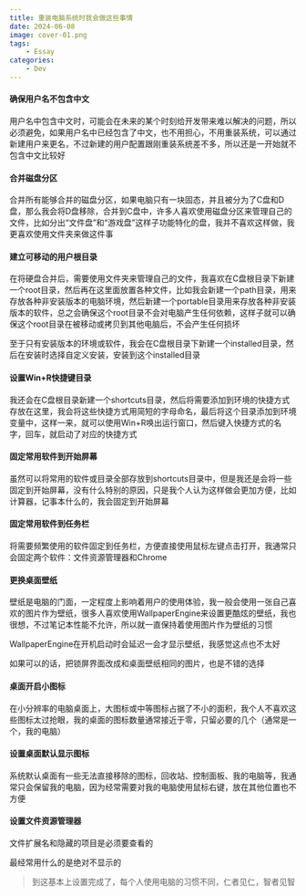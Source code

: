 ```yaml
---
title: 重装电脑系统时我会做这些事情
date: 2024-06-08
image: cover-01.png
tags: 
    - Essay
categories:
    - Dev
---
```


#### 确保用户名不包含中文

用户名中包含中文时，可能会在未来的某个时刻给开发带来难以解决的问题，所以必须避免，如果用户名中已经包含了中文，也不用担心，不用重装系统，可以通过新建用户来更名，不过新建的用户配置跟刚重装系统差不多，所以还是一开始就不包含中文比较好

#### 合并磁盘分区

合并所有能够合并的磁盘分区，如果电脑只有一块固态，并且被分为了C盘和D盘，那么我会将D盘移除，合并到C盘中，许多人喜欢使用磁盘分区来管理自己的文件，比如分出“文件盘”和“游戏盘”这样子功能特化的盘，我并不喜欢这样做，我更喜欢使用文件夹来做这件事

#### 建立可移动的用户根目录

在将硬盘合并后，需要使用文件夹来管理自己的文件，我喜欢在C盘根目录下新建一个root目录，然后再在这里面放置各种文件，比如我会新建一个path目录，用来存放各种非安装版本的电脑环境，然后新建一个portable目录用来存放各种非安装版本的软件，总之会确保这个root目录不会对电脑产生任何依赖，这样子就可以确保这个root目录在被移动或拷贝到其他电脑后，不会产生任何损坏

至于只有安装版本的环境或软件，我会在C盘根目录下新建一个installed目录，然后在安装时选择自定义安装，安装到这个installed目录

#### 设置Win+R快捷键目录

我还会在C盘根目录新建一个shortcuts目录，然后将需要添加到环境的快捷方式存放在这里，我会将这些快捷方式用简短的字母命名，最后将这个目录添加到环境变量中，这样一来，就可以使用Win+R唤出运行窗口，然后键入快捷方式的名字，回车，就启动了对应的快捷方式

#### 固定常用软件到开始屏幕

虽然可以将常用的软件或目录全部存放到shortcuts目录中，但是我还是会将一些固定到开始屏幕，没有什么特别的原因，只是我个人认为这样做会更加方便，比如计算器，记事本什么的，我会固定到开始屏幕

#### 固定常用软件到任务栏

将需要频繁使用的软件固定到任务栏，方便直接使用鼠标左键点击打开，我通常只会固定两个软件：文件资源管理器和Chrome

#### 更换桌面壁纸

壁纸是电脑的门面，一定程度上影响着用户的使用体验，我一般会使用一张自己喜欢的图片作为壁纸，很多人喜欢使用WallpaperEngine来设置更酷炫的壁纸，我也很想，不过笔记本性能不允许，所以就一直保持着使用图片作为壁纸的习惯

WallpaperEngine在开机启动时会延迟一会才显示壁纸，我感觉这点也不太好

如果可以的话，把锁屏界面改成和桌面壁纸相同的图片，也是不错的选择

#### 桌面开启小图标

在小分辨率的电脑桌面上，大图标或中等图标占据了不小的面积，我个人不喜欢这些图标太过抢眼，我的桌面的图标数量通常接近于零，只留必要的几个（通常是一个，我的电脑）

#### 设置桌面默认显示图标

系统默认桌面有一些无法直接移除的图标，回收站、控制面板、我的电脑等，我通常只会保留我的电脑，因为经常需要对我的电脑使用鼠标右键，放在其他位置也不方便

#### 设置文件资源管理器

文件扩展名和隐藏的项目是必须要查看的

最经常用什么的是绝对不显示的



> 到这基本上设置完成了，每个人使用电脑的习惯不同，仁者见仁，智者见智
